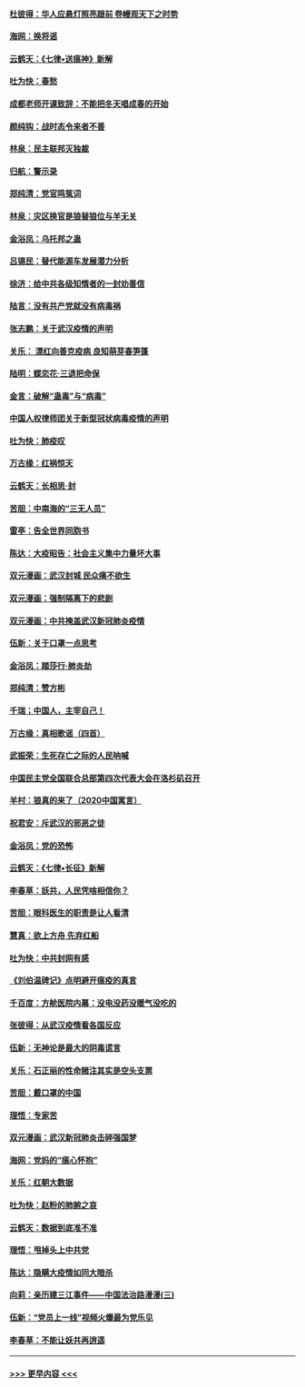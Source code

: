 #### [杜彼得：华人应悬灯照亮跟前 卷幔观天下之时势](../pages/nsc993/n11874822.md?t=02171802) 
#### [海网：换将谣](../pages/nsc993/n11873712.md?t=02171802) 
#### [云鹤天：《七律▪送瘟神》新解](../pages/nsc993/n11873598.md?t=02171802) 
#### [吐为快：春愁](../pages/nsc993/n11872801.md?t=02171802) 
#### [成都老师开课致辞：不能把冬天唱成春的开始](../pages/nsc993/n11872653.md?t=02171802) 
#### [颜纯钩：战时态令来者不善](../pages/nsc993/n11872011.md?t=02171802) 
#### [林泉：民主联邦灭独裁](../pages/nsc993/n11870998.md?t=02171802) 
#### [归航：警示录](../pages/nsc993/n11870963.md?t=02171802) 
#### [郑纯清：党官鸣冤词](../pages/nsc993/n11870938.md?t=02171802) 
#### [林泉：灾区换官是狼替狼位与羊无关](../pages/nsc993/n11870896.md?t=02171802) 
#### [金浴凤：乌托邦之蛊](../pages/nsc993/n11870879.md?t=02171802) 
#### [吕锡民：替代能源车发展潜力分析](../pages/nsc993/n11870656.md?t=02171802) 
#### [徐济：给中共各级知情者的一封劝善信](../pages/nsc993/n11868561.md?t=02171802) 
#### [陆言：没有共产党就没有病毒祸](../pages/nsc993/n11868232.md?t=02171802) 
#### [张志鹏：关于武汉疫情的声明](../pages/nsc993/n11867182.md?t=02171802) 
#### [关乐： 漂红向善克疫病 良知萌芽春笋蓬](../pages/nsc993/n11865710.md?t=02171802) 
#### [陆明：蝶恋花‧三退把命保](../pages/nsc993/n11865673.md?t=02171802) 
#### [金言：破解“蛊毒”与“病毒”](../pages/nsc993/n11864103.md?t=02171802) 
#### [中国人权律师团关于新型冠状病毒疫情的声明](../pages/nsc993/n11864249.md?t=02171802) 
#### [吐为快：肺疫叹](../pages/nsc993/n11864027.md?t=02171802) 
#### [万古缘：红祸惊天](../pages/nsc993/n11864079.md?t=02171802) 
#### [云鹤天：长相思‧封](../pages/nsc993/n11864006.md?t=02171802) 
#### [苦胆：中南海的“三无人员”](../pages/nsc993/n11862997.md?t=02171802) 
#### [雷亭：告全世界同胞书](../pages/nsc993/n11862572.md?t=02171802) 
#### [陈达：大疫昭告：社会主义集中力量坏大事](../pages/nsc993/n11859419.md?t=02171802) 
#### [双元漫画：武汉封城 民众痛不欲生](../pages/nsc993/n11859287.md?t=02171802) 
#### [双元漫画：强制隔离下的悲剧](../pages/nsc993/n11859244.md?t=02171802) 
#### [双元漫画：中共掩盖武汉新冠肺炎疫情](../pages/nsc993/n11858249.md?t=02171802) 
#### [伍新：关于口罩一点思考](../pages/nsc993/n11859195.md?t=02171802) 
#### [金浴凤：踏莎行‧肺炎劫](../pages/nsc993/n11858227.md?t=02171802) 
#### [郑纯清：赞方彬](../pages/nsc993/n11856803.md?t=02171802) 
#### [千瑞；中国人，主宰自己！](../pages/nsc993/n11856793.md?t=02171802) 
#### [万古缘：真相歌谣（四首）](../pages/nsc993/n11856263.md?t=02171802) 
#### [武振荣：生死存亡之际的人民呐喊](../pages/nsc993/n11856256.md?t=02171802) 
#### [中国民主党全国联合总部第四次代表大会在洛杉矶召开](../pages/nsc993/n11856344.md?t=02171802) 
#### [羊村：狼真的来了（2020中国寓言）](../pages/nsc993/n11856229.md?t=02171802) 
#### [祝君安：斥武汉的邪恶之徒](../pages/nsc993/n11855861.md?t=02171802) 
#### [金浴凤：党的恐怖](../pages/nsc993/n11855849.md?t=02171802) 
#### [云鹤天：《七律▪长征》新解](../pages/nsc993/n11855479.md?t=02171802) 
#### [李春草：妖共，人民凭啥相信你？](../pages/nsc993/n11855196.md?t=02171802) 
#### [苦胆：眼科医生的职责是让人看清](../pages/nsc993/n11853840.md?t=02171802) 
#### [慧真：欲上方舟 先弃红船](../pages/nsc993/n11853483.md?t=02171802) 
#### [吐为快：中共封网有感](../pages/nsc993/n11852575.md?t=02171802) 
#### [《刘伯温碑记》点明避开瘟疫的真言](../pages/nsc993/n11852128.md?t=02171802) 
#### [千百度：方舱医院内幕：没电没药没暖气没吃的](../pages/nsc993/n11850211.md?t=02171802) 
#### [张彼得：从武汉疫情看各国反应](../pages/nsc993/n11850102.md?t=02171802) 
#### [伍新：无神论是最大的阴毒谎言](../pages/nsc993/n11846129.md?t=02171802) 
#### [关乐：石正丽的性命赌注其实是空头支票](../pages/nsc993/n11846109.md?t=02171802) 
#### [苦胆：戴口罩的中国](../pages/nsc993/n11845576.md?t=02171802) 
#### [理悟：专家苦](../pages/nsc993/n11845564.md?t=02171802) 
#### [双元漫画：武汉新冠肺炎击碎强国梦](../pages/nsc993/n11843320.md?t=02171802) 
#### [海网：党妈的“瘟心怀抱”](../pages/nsc993/n11840740.md?t=02171802) 
#### [关乐：红朝大数据](../pages/nsc993/n11840675.md?t=02171802) 
#### [吐为快：赵粉的肺腑之哀](../pages/nsc993/n11840618.md?t=02171802) 
#### [云鹤天：数据到底准不准](../pages/nsc993/n11840325.md?t=02171802) 
#### [理悟：甩掉头上中共党](../pages/nsc993/n11838826.md?t=02171802) 
#### [陈达：隐瞒大疫情如同大暗杀](../pages/nsc993/n11838771.md?t=02171802) 
#### [向莉：亲历建三江事件——中国法治路漫漫(三)](../pages/nsc993/n11831825.md?t=02171802) 
#### [伍新：“党员上一线”视频火爆最为党乐见](../pages/nsc993/n11838200.md?t=02171802) 
#### [李春草：不能让妖共再逍遥](../pages/nsc993/n11838102.md?t=02171802) 

----
#### [ >>> 更早内容 <<< ](../indexes/nsc993-earlier.md)

